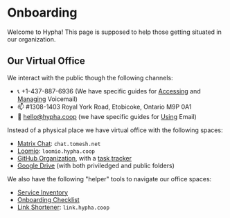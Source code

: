 # Onboarding

Welcome to Hypha! This page is supposed to help those getting situated in our organization.

## Our Virtual Office

We interact with the public though the following channels:

- 📞 +1-437-887-6936 (We have specific guides for [Accessing][accessing-vm] and [Managing][managing-vm] Voicemail)
- 📫 #1308-1403 Royal York Road, Etobicoke, Ontario  M9P 0A1
- 📧 hello@hypha.coop (we have specific guides for [Using][accessing-em] Email)

Instead of a physical place we have virtual office with the following spaces:

- [Matrix Chat][matrix-chat]: `chat.tomesh.net`
- [Loomio][loomio]: `loomio.hypha.coop`
- [GitHub Organization](https://github.com/hyphacoop/), with a [task tracker][task-tracker]
- [Google Drive][google-drive] (with both priviledged and public folders)

We also have the following "helper" tools to navigate our office spaces:

- [Service Inventory][service-inventory]
- [Onboarding Checklist][onboarding-checklist]
- [Link Shortener][link-shortener]: `link.hypha.coop`



<!-- Links -->
[link-shortener]: https://link.hypha.coop
[service-inventory]: https://link.hypha.coop/inventory
[onboarding-checklist]: /guides.md#onboarding-checklist
[accessing-em]: /guides.html#using-your-new-inbox-users
[accessing-vm]: /guides.md#accessing-voicemail
[managing-vm]: /guides.md#managing-voicemail-and-phone-forwarding
[matrix-chat]: https://chat.tomesh.net/#/group/+hyphacoop:tomesh.net
[loomio]: https://loomio.hypha.coop
[task-tracker]: https://link.hypha.coop/tasks
[google-drive]: https://link.hypha.coop/drive
